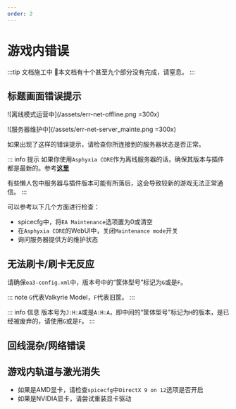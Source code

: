 ```yaml
---
order: 2
---
```


# 游戏内错误

:::tip 文档施工中
:construction:本文档有十个甚至九个部分没有完成，请窒息。
:::

## 标题画面错误提示

![离线模式运营中](/assets/err-net-offline.png =300x)

![服务器维护中](/assets/err-net-server_mainte.png =300x)

如果出现了这样的错误提示，请检查你所连接到的服务器状态是否正常。

::: info 提示
如果你使用`Asphyxia CORE`作为离线服务器的话，确保其版本与插件都是最新的。参考[**这里**](../noob/server.md#下载离线服务器)

有些懒人包中服务器与插件版本可能有所落后，这会导致较新的游戏无法正常通信。
:::

可以参考以下几个方面进行检查：

+ spicecfg中，将`EA Maintenance`选项置为0或清空
+ 在`Asphyxia CORE`的WebUI中，关闭`Maintenance mode`开关
+ 询问服务器提供方的维护状态

## 无法刷卡/刷卡无反应

请确保`ea3-config.xml`中，版本号中的“筐体型号”标记为`G`或是`F`。

::: note
`G`代表Valkyrie Model，`F`代表旧筐。
:::

::: info 信息
版本号为`J:H:A`或是`A:H:A`，即中间的“筐体型号”标记为`H`的版本，是已经被废弃的，请使用`G`或是`F`。
:::

## 回线混杂/网络错误

<Badge text="TODO"/>


## 游戏内轨道与激光消失

+ 如果是AMD显卡，请检查`spicecfg`中`DirectX 9 on 12`选项是否开启
+ 如果是NVIDIA显卡，请尝试重装显卡驱动